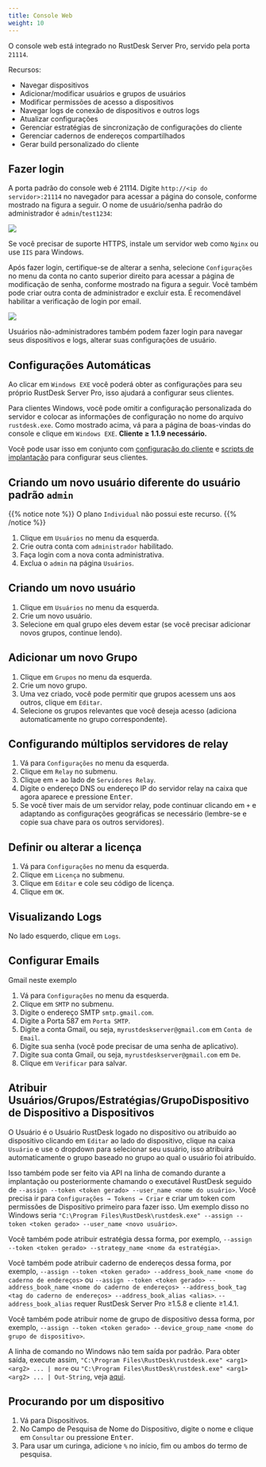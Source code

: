 ```yaml
---
title: Console Web
weight: 10
---
```


O console web está integrado no RustDesk Server Pro, servido pela porta `21114`.

Recursos:

- Navegar dispositivos
- Adicionar/modificar usuários e grupos de usuários
- Modificar permissões de acesso a dispositivos
- Navegar logs de conexão de dispositivos e outros logs
- Atualizar configurações
- Gerenciar estratégias de sincronização de configurações do cliente
- Gerenciar cadernos de endereços compartilhados
- Gerar build personalizado do cliente

## Fazer login

A porta padrão do console web é 21114. Digite `http://<ip do servidor>:21114` no navegador para acessar a página do console, conforme mostrado na figura a seguir. O nome de usuário/senha padrão do administrador é `admin`/`test1234`:

![](/docs/en/self-host/rustdesk-server-pro/console/images/console-login.png)

Se você precisar de suporte HTTPS, instale um servidor web como `Nginx` ou use `IIS` para Windows.

Após fazer login, certifique-se de alterar a senha, selecione `Configurações` no menu da conta no canto superior direito para acessar a página de modificação de senha, conforme mostrado na figura a seguir. Você também pode criar outra conta de administrador e excluir esta. É recomendável habilitar a verificação de login por email.

<a name=console-home></a>
![](/docs/en/self-host/rustdesk-server-pro/console/images/console-home.png?v2)

Usuários não-administradores também podem fazer login para navegar seus dispositivos e logs, alterar suas configurações de usuário.

## Configurações Automáticas
Ao clicar em `Windows EXE` você poderá obter as configurações para seu próprio RustDesk Server Pro, isso ajudará a configurar seus clientes.

Para clientes Windows, você pode omitir a configuração personalizada do servidor e colocar as informações de configuração no nome do arquivo `rustdesk.exe`. Como mostrado acima, vá para a página de boas-vindas do console e clique em `Windows EXE`. **Cliente ≥ 1.1.9 necessário.**

Você pode usar isso em conjunto com [configuração do cliente](https://rustdesk.com/docs/en/self-host/client-configuration/) e [scripts de implantação](https://rustdesk.com/docs/en/self-host/client-deployment/) para configurar seus clientes.

## Criando um novo usuário diferente do usuário padrão `admin`

{{% notice note %}}
O plano `Individual` não possui este recurso.
{{% /notice %}}

1. Clique em `Usuários` no menu da esquerda.
2. Crie outra conta com `administrador` habilitado.
3. Faça login com a nova conta administrativa.
4. Exclua o `admin` na página `Usuários`.

## Criando um novo usuário
1. Clique em `Usuários` no menu da esquerda.
2. Crie um novo usuário.
3. Selecione em qual grupo eles devem estar (se você precisar adicionar novos grupos, continue lendo).

## Adicionar um novo Grupo
1. Clique em `Grupos` no menu da esquerda.
2. Crie um novo grupo.
3. Uma vez criado, você pode permitir que grupos acessem uns aos outros, clique em `Editar`.
4. Selecione os grupos relevantes que você deseja acesso (adiciona automaticamente no grupo correspondente).

## Configurando múltiplos servidores de relay
1. Vá para `Configurações` no menu da esquerda.
2. Clique em `Relay` no submenu.
3. Clique em `+` ao lado de `Servidores Relay`.
4. Digite o endereço DNS ou endereço IP do servidor relay na caixa que agora aparece e pressione <kbd>Enter</kbd>.
5. Se você tiver mais de um servidor relay, pode continuar clicando em `+` e adaptando as configurações geográficas se necessário (lembre-se e copie sua chave para os outros servidores).

## Definir ou alterar a licença
1. Vá para `Configurações` no menu da esquerda.
2. Clique em `Licença` no submenu.
3. Clique em `Editar` e cole seu código de licença.
4. Clique em `OK`.

## Visualizando Logs
No lado esquerdo, clique em `Logs`.

## Configurar Emails
Gmail neste exemplo

1. Vá para `Configurações` no menu da esquerda.
2. Clique em `SMTP` no submenu.
3. Digite o endereço SMTP `smtp.gmail.com`.
4. Digite a Porta 587 em `Porta SMTP`.
5. Digite a conta Gmail, ou seja, `myrustdeskserver@gmail.com` em `Conta de Email`.
6. Digite sua senha (você pode precisar de uma senha de aplicativo).
7. Digite sua conta Gmail, ou seja, `myrustdeskserver@gmail.com` em `De`.
8. Clique em `Verificar` para salvar.

## Atribuir Usuários/Grupos/Estratégias/GrupoDispositivo de Dispositivo a Dispositivos
O Usuário é o Usuário RustDesk logado no dispositivo ou atribuído ao dispositivo clicando em `Editar` ao lado do dispositivo, clique na caixa `Usuário` e use o dropdown para selecionar seu usuário, isso atribuirá automaticamente o grupo baseado no grupo ao qual o usuário foi atribuído.

Isso também pode ser feito via API na linha de comando durante a implantação ou posteriormente chamando o executável RustDesk seguido de `--assign --token <token gerado> --user_name <nome do usuário>`. Você precisa ir para `Configurações → Tokens → Criar` e criar um token com permissões de Dispositivo primeiro para fazer isso. Um exemplo disso no Windows seria `"C:\Program Files\RustDesk\rustdesk.exe" --assign --token <token gerado> --user_name <novo usuário>`.

Você também pode atribuir estratégia dessa forma, por exemplo, `--assign --token <token gerado> --strategy_name <nome da estratégia>`.

Você também pode atribuir caderno de endereços dessa forma, por exemplo, `--assign --token <token gerado> --address_book_name <nome do caderno de endereços>` ou `--assign --token <token gerado> --address_book_name <nome do caderno de endereços> --address_book_tag <tag do caderno de endereços> --address_book_alias <alias>`. `--address_book_alias` requer RustDesk Server Pro ≥1.5.8 e cliente ≥1.4.1.

Você também pode atribuir nome de grupo de dispositivo dessa forma, por exemplo, `--assign --token <token gerado> --device_group_name <nome do grupo de dispositivo>`.

A linha de comando no Windows não tem saída por padrão. Para obter saída, execute assim, `"C:\Program Files\RustDesk\rustdesk.exe" <arg1> <arg2> ... | more` ou `"C:\Program Files\RustDesk\rustdesk.exe" <arg1> <arg2> ... | Out-String`, veja [aqui](https://github.com/rustdesk/rustdesk/discussions/6377#discussioncomment-8094952).

## Procurando por um dispositivo
1. Vá para Dispositivos.
2. No Campo de Pesquisa de Nome do Dispositivo, digite o nome e clique em `Consultar` ou pressione <kbd>Enter</kbd>.
3. Para usar um curinga, adicione `%` no início, fim ou ambos do termo de pesquisa.